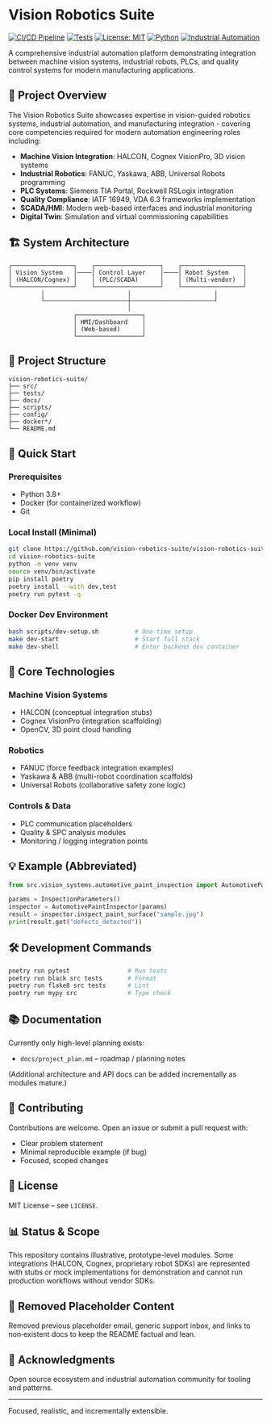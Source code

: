 # Vision Robotics Suite

[![CI/CD Pipeline](https://github.com/vision-robotics-suite/vision-robotics-suite/actions/workflows/ci-cd.yml/badge.svg)](https://github.com/vision-robotics-suite/vision-robotics-suite/actions/workflows/ci-cd.yml)
[![Tests](https://github.com/vision-robotics-suite/vision-robotics-suite/actions/workflows/test.yml/badge.svg)](https://github.com/vision-robotics-suite/vision-robotics-suite/actions/workflows/test.yml)
[![License: MIT](https://img.shields.io/badge/License-MIT-yellow.svg)](https://opensource.org/licenses/MIT)
[![Python](https://img.shields.io/badge/python-3.8+-blue.svg)](https://www.python.org/downloads/)
[![Industrial Automation](https://img.shields.io/badge/Industrial-Automation-green.svg)](https://github.com/vision-robotics-suite)

A comprehensive industrial automation platform demonstrating integration between machine vision systems, industrial robots, PLCs, and quality control systems for modern manufacturing applications.

## 🎯 Project Overview

The Vision Robotics Suite showcases expertise in vision-guided robotics systems, industrial automation, and manufacturing integration - covering core competencies required for modern automation engineering roles including:

- **Machine Vision Integration**: HALCON, Cognex VisionPro, 3D vision systems
- **Industrial Robotics**: FANUC, Yaskawa, ABB, Universal Robots programming
- **PLC Systems**: Siemens TIA Portal, Rockwell RSLogix integration
- **Quality Compliance**: IATF 16949, VDA 6.3 frameworks implementation
- **SCADA/HMI**: Modern web-based interfaces and industrial monitoring
- **Digital Twin**: Simulation and virtual commissioning capabilities

## 🏗️ System Architecture

```text
┌─────────────────┐    ┌──────────────────┐    ┌─────────────────┐
│ Vision System   │────│ Control Layer    │────│ Robot System    │
│ (HALCON/Cognex) │    │ (PLC/SCADA)      │    │ (Multi-vendor)  │
└─────────────────┘    └──────────────────┘    └─────────────────┘
         │                       │                       │
         └───────────────────────┼───────────────────────┘
                                 │
                  ┌──────────────────┐
                  │ HMI/Dashboard    │
                  │ (Web-based)      │
                  └──────────────────┘
```

## 📁 Project Structure

```text
vision-robotics-suite/
├── src/
├── tests/
├── docs/
├── scripts/
├── config/
├── docker*/
└── README.md
```

## 🚀 Quick Start

### Prerequisites

- Python 3.8+
- Docker (for containerized workflow)
- Git

### Local Install (Minimal)

```bash
git clone https://github.com/vision-robotics-suite/vision-robotics-suite.git
cd vision-robotics-suite
python -m venv venv
source venv/bin/activate
pip install poetry
poetry install --with dev,test
poetry run pytest -q
```

### Docker Dev Environment

```bash
bash scripts/dev-setup.sh          # One-time setup
make dev-start                     # Start full stack
make dev-shell                     # Enter backend dev container
```

## 🔧 Core Technologies

### Machine Vision Systems

- HALCON (conceptual integration stubs)
- Cognex VisionPro (integration scaffolding)
- OpenCV, 3D point cloud handling

### Robotics

- FANUC (force feedback integration examples)
- Yaskawa & ABB (multi-robot coordination scaffolds)
- Universal Robots (collaborative safety zone logic)

### Controls & Data

- PLC communication placeholders
- Quality & SPC analysis modules
- Monitoring / logging integration points

## 💡 Example (Abbreviated)

```python
from src.vision_systems.automotive_paint_inspection import AutomotivePaintInspector, InspectionParameters

params = InspectionParameters()
inspector = AutomotivePaintInspector(params)
result = inspector.inspect_paint_surface("sample.jpg")
print(result.get("defects_detected"))
```

## 🛠️ Development Commands

```bash
poetry run pytest                # Run tests
poetry run black src tests       # Format
poetry run flake8 src tests      # Lint
poetry run mypy src              # Type check
```

## 📚 Documentation

Currently only high-level planning exists:

- `docs/project_plan.md` – roadmap / planning notes

(Additional architecture and API docs can be added incrementally as modules mature.)

## 🤝 Contributing

Contributions are welcome. Open an issue or submit a pull request with:

- Clear problem statement
- Minimal reproducible example (if bug)
- Focused, scoped changes

## 📄 License

MIT License – see `LICENSE`.

## 📊 Status & Scope

This repository contains illustrative, prototype-level modules. Some integrations (HALCON, Cognex, proprietary robot SDKs) are represented with stubs or mock implementations for demonstration and cannot run production workflows without vendor SDKs.

## 🧩 Removed Placeholder Content

Removed previous placeholder email, generic support inbox, and links to non‑existent docs to keep the README factual and lean.

## 🙏 Acknowledgments

Open source ecosystem and industrial automation community for tooling and patterns.

---

Focused, realistic, and incrementally extensible.
